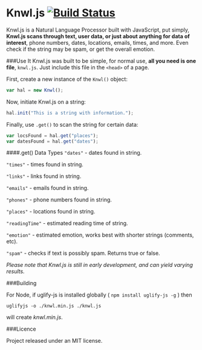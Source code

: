 Knwl.js [![Build Status](https://travis-ci.org/loadfive/Knwl.js.png?branch=master)](https://travis-ci.org/loadfive/Knwl.js)
====


Knwl.js is a Natural Language Processor built with JavaScript, put simply, **Knwl.js scans through text, user data, or just about anything for data of interest**, phone numbers, dates, locations, emails, times, and more. Even check if the string may be spam, or get the overall emotion. 

###Use It
Knwl.js was built to be simple, for normal use, **all you need is one file**, ```knwl.js```. Just include this file in the ```<head>``` of a page.

First, create a new instance of the ```Knwl()``` object:
```javascript
var hal = new Knwl();
```

Now, initiate Knwl.js on a string:
```javascript
hal.init("This is a string with information.");
```

Finally, use ```.get()``` to scan the string for certain data:
```javascript
var locsFound = hal.get("places");
var datesFound = hal.get("dates");
```

####.get() Data Types
```"dates"``` - dates found in string.

```"times"``` - times found in string.

```"links"``` - links found in string.

```"emails"``` - emails found in string.

```"phones"``` - phone numbers found in string.

```"places"``` - locations found in string.

```"readingTime"``` - estimated reading time of string.

```"emotion"``` - estimated emotion, works best with shorter strings (comments, etc).

```"spam"``` - checks if text is possibly spam. Returns true or false.


*Please note that Knwl.js is still in early development, and can yield varying results.*


###Building

For Node, if uglify-js is installed globally ( `npm install uglify-js -g` ) then 

    uglifyjs -o ./knwl.min.js ./knwl.js

will create *knwl.min.js*. 


###Licence

Project released under an MIT license.








